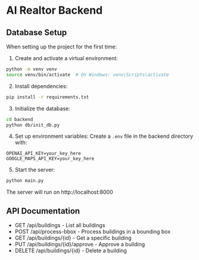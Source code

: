 # AI Realtor Backend

## Database Setup

When setting up the project for the first time:

1. Create and activate a virtual environment:
```bash
python -m venv venv
source venv/bin/activate  # On Windows: venv\Scripts\activate
```

2. Install dependencies:
```bash
pip install -r requirements.txt
```

3. Initialize the database:
```bash
cd backend
python db/init_db.py
```

4. Set up environment variables:
Create a `.env` file in the backend directory with:
```
OPENAI_API_KEY=your_key_here
GOOGLE_MAPS_API_KEY=your_key_here
```

5. Start the server:
```bash
python main.py
```

The server will run on http://localhost:8000

## API Documentation

- GET /api/buildings - List all buildings
- POST /api/process-bbox - Process buildings in a bounding box
- GET /api/buildings/{id} - Get a specific building
- PUT /api/buildings/{id}/approve - Approve a building
- DELETE /api/buildings/{id} - Delete a building 